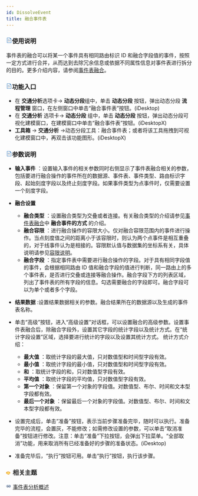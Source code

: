```yaml
---
id: DissolveEvent
title: 融合事件表
---
```

### ![](../img/read.gif)使用说明

事件表的融合可以将某一个事件具有相同路由标识 ID
和融合字段值的事件，按照一定方式进行合并，从而达到去除冗余信息或依据不同属性信息对事件表进行拆分的目的。更多介绍内容，请参阅[事件表融合](AboutEventAnalyst)。

### ![](../img/read.gif)功能入口

  * 在 **交通分析**选项卡-> **动态分段**组中，单击 **动态分段** 按钮，弹出动态分段 **流程管理** 窗口，在左侧窗口中单击“融合事件表”按钮。(iDesktop)
  * 在 **交通分析** 选项卡-> **动态分段** 组中，单击 **动态分段** 按钮，弹出动态分段可视化建模窗口，在建模窗口中单击“融合事件表”按钮。(iDesktopX)
  * **工具箱** -> **交通分析** ->动态分段工具：融合事件表；或者将该工具拖拽到可视化建模窗口中，再双击该功能图形。(iDesktopX) 

### ![](../img/read.gif)参数说明

  * **输入事件** ：设置输入事件的相关参数同时右侧显示了事件表融合相关的参数，包括要进行融合操作的事件所在的数据源、事件表、事件类型、路由标识字段、起始刻度字段以及终止刻度字段。如果事件类型为点事件时，仅需要设置一个刻度字段。
  * **融合设置**
    * **融合类型** ：设置融合类型为交叠或者连接。有关融合类型的介绍请参见[事件表融合](AboutEventAnalyst)中 **融合事件的方式** 的介绍。
    * **融合容限** ：进行融合操作的容限大小。仅对融合容限范围内的事件进行操作。当点刻度值之间的距离小于该容限时，则认为两个点事件是相互重叠的，对于线事件认为是相接的。容限默认值与数据集的坐标系有关，具体说明请参见[容限说明](../DataProcessing/Tolerance)。
    * **融合字段** ：指定事件表中需要进行融合操作的字段。对于具有相同字段值的事件，会根据相同路由 ID 值和融合字段的值进行判断，同一路由上的多个事件表，是否进行交叠或连接等融合操作。融合字段下方的列表区域，列出了事件表的所有字段的信息。勾选需要融合的字段即可。融合字段可以为单个或者多个字段。
  * **结果数据** :设置结果数据相关的参数。融合结果所在的数据源以及生成的事件表名称。
  * 单击“高级”按钮，进入“高级设置”对话框，可以设置融合的高级参数。设置事件表融合后，除融合字段外，设置其它字段的统计字段以及统计方式。在“统计字段设置”区域，选择要进行统计的字段以及设置其统计方式。 统计方式介绍：
    * **最大值** ：取统计字段的最大值，只对数值型和时间型字段有效。
    * **最小值** ：取统计字段的最小值，只对数值型和时间型字段有效。
    * **和** ：取统计字段的和，只对数值型字段有效。
    * **平均值** ：取统计字段的平均值，只对数值型字段有效。
    * **第一个对象** ：保留第一个对象的字段值。对数值型、布尔、时间和文本型字段都有效。
    * **最后一个对象** ：保留最后一个对象的字段值。对数值型、布尔、时间和文本型字段都有效。
  * 设置完成后，单击“准备”按钮，表示当前步骤准备完毕，随时可以执行。准备完毕的流程，会置灰，不能修改；如需修改设置的参数，可以单击“取消准备”按钮进行修改。注意：单击“准备”下拉按钮，会弹出下拉菜单。“全部取消”功能，用来取消所有已经准备好的步骤的准备状态。(iDesktop)

* 准备完毕后，“执行”按钮可用。单击“执行”按钮，执行该步骤。

### ![](../img/seealso.png) 相关主题

![](../img/smalltitle.png) [事件表分析概述](AboutEventAnalyst)

